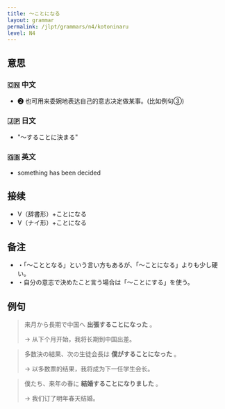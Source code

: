 ```yaml
---
title: 〜ことになる
layout: grammar
permalink: /jlpt/grammars/n4/kotoninaru
level: N4
---
```


## 意思

### 🇨🇳 中文

- ❷ 也可用来委婉地表达自己的意志决定做某事。(比如例句③)

### 🇯🇵 日文

- "〜することに決まる"

### 🇬🇧 英文

- something has been decided

## 接续

- V（辞書形）+ことになる
- V（ナイ形）+ことになる

## 备注

- ・「〜こととなる」という言い方もあるが、「〜ことになる」よりも少し硬い。
- ・自分の意志で決めたこと言う場合は「〜ことにする」を使う。

## 例句

> 来月から長期で中国へ **出張することになった** 。
>
> → 从下个月开始，我将长期到中国出差。

> 多数決の結果、次の生徒会長は **僕がすることになった** 。
>
> → 以多数票的结果，我将成为下一任学生会长。

> 僕たち、来年の春に **結婚することになりました** 。
>
> → 我们订了明年春天结婚。

